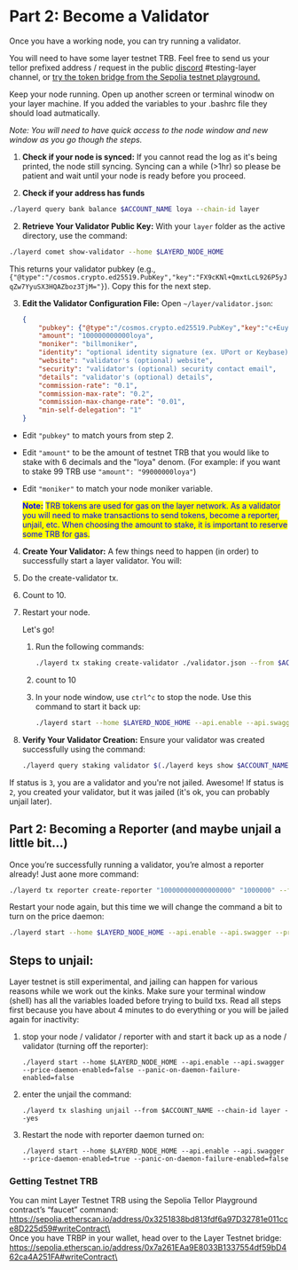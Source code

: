 # Part 2: Become a Validator

Once you have a working node, you can try running a validator.

You will need to have some layer testnet TRB. Feel free to send us your tellor prefixed address / request in the public [discord](https://discord.gg/tellor) #testing-layer channel, or [try the token bridge from the Sepolia testnet playground.](guide.md#getting-testnet-trb)

Keep your node running. Open up another screen or terminal winodw on your layer machine. If you added the variables to your .bashrc file they should load autmatically. 

*Note: You will need to have quick access to the node window and new window as you go though the steps.*

1.  **Check if your node is synced:**
If you cannot read the log as it's being printed, the node still syncing. 
Syncing can a while (>1hr) so please be patient and wait until your node is ready before you proceed.

2. **Check if your address has funds**

```sh
./layerd query bank balance $ACCOUNT_NAME loya --chain-id layer
```

2.  **Retrieve Your Validator Public Key:** 
With your `layer` folder as the active directory, use the command:

```sh
./layerd comet show-validator --home $LAYERD_NODE_HOME
```

This returns your validator pubkey (e.g., `{"@type":"/cosmos.crypto.ed25519.PubKey","key":"FX9cKNl+QmxtLcL926P5yJqZw7YyuSX3HQAZboz3TjM="}`). Copy this for the next step.

3.  **Edit the Validator Configuration File:** 
Open `~/layer/validator.json`:

    ```json
    {
        "pubkey": {"@type":"/cosmos.crypto.ed25519.PubKey","key":"c+EuycPpudgiyVl6guYG9oyPSImHHJz1z0Pg4ODKveo="},
        "amount": "100000000000loya",
        "moniker": "billmoniker",
        "identity": "optional identity signature (ex. UPort or Keybase)",
        "website": "validator's (optional) website",
        "security": "validator's (optional) security contact email",
        "details": "validator's (optional) details",
        "commission-rate": "0.1",
        "commission-max-rate": "0.2",
        "commission-max-change-rate": "0.01",
        "min-self-delegation": "1"
    }
    ```
- Edit `"pubkey"` to match yours from step 2. 
- Edit `"amount"` to be the amount of testnet TRB that you would like to stake with 6 decimals and the "loya" denom. 
    (For example: if you want to stake 99 TRB use `"amount": "99000000loya"`)
- Edit `"moniker"` to match your node moniker variable.

    <mark style="color:blue;">**Note:**</mark> <mark style="color:blue;"></mark><mark style="color:blue;">TRB tokens are used for gas on the layer network. As a validator you will need to make transactions to send tokens, become a reporter, unjail, etc. When choosing the amount to stake, it is important to reserve some TRB for gas. </mark>

4.  **Create Your Validator:**
A few things need to happen (in order) to successfully start a layer validator. 
You will:
1. Do the create-validator tx.
2. Count to 10.
3. Restart your node.

    Let's go!
    1. Run the following commands:

        ```sh
        ./layerd tx staking create-validator ./validator.json --from $ACCOUNT_NAME --home $LAYERD_NODE_HOME --chain-id layer --node="http://localhost:26657" --gas "400000"
        ```

    2. count to 10
    3. In your node window, use `ctrl^c` to stop the node. Use this command to start it back up:

        ```sh
        ./layerd start --home $LAYERD_NODE_HOME --api.enable --api.swagger --price-daemon-enabled=false --panic-on-daemon-failure-enabled=false
        ```

5.  **Verify Your Validator Creation:** 
Ensure your validator was created successfully using the command:

    ```sh
    ./layerd query staking validator $(./layerd keys show $ACCOUNT_NAME --bech val --address --keyring-backend $KEYRING_BACKEND --home $LAYERD_NODE_HOME)
    ```


If status is `3`, you are a validator and you're not jailed. Awesome!
If status is `2`, you created your validator, but it was jailed (it's ok, you can probably unjail later).

## Part 2: Becoming a Reporter (and maybe unjail a little bit...)

Once you’re successfully running a validator, you’re almost a reporter already! Just aone more command:

```sh
./layerd tx reporter create-reporter "100000000000000000" "1000000" --from $ACCOUNT_NAME --keyring-backend $KEYRING_BACKEND --chain-id layer --home $LAYERD_NODE_HOME
```

Restart your node again, but this time we will change the command a bit to turn on the price daemon:

```sh
./layerd start --home $LAYERD_NODE_HOME --api.enable --api.swagger --price-daemon-enabled=true --panic-on-daemon-failure-enabled=false
```

## Steps to unjail:
Layer testnet is still experimental, and jailing can happen for various reasons while we work out the kinks. Make sure your terminal window (shell) has all the variables loaded before trying to build txs. Read all steps first because you have about 4 minutes to do everything or you will be jailed again for inactivity:

1. stop your node / validator / reporter with and start it back up as a node / validator (turning off the reporter):

    ```
    ./layerd start --home $LAYERD_NODE_HOME --api.enable --api.swagger --price-daemon-enabled=false --panic-on-daemon-failure-enabled=false
    ```

2. enter the unjail the command:

    ```
    ./layerd tx slashing unjail --from $ACCOUNT_NAME --chain-id layer --yes
    ```

3. Restart the node with reporter daemon turned on:

    ```
    ./layerd start --home $LAYERD_NODE_HOME --api.enable --api.swagger --price-daemon-enabled=true --panic-on-daemon-failure-enabled=false
    ```

### Getting Testnet TRB

You can mint Layer Testnet TRB using the Sepolia Tellor Playground contract’s “faucet” command:\
[https://sepolia.etherscan.io/address/0x3251838bd813fdf6a97D32781e011cce8D225d59#writeContract\
\
](https://sepolia.etherscan.io/address/0x3251838bd813fdf6a97D32781e011cce8D225d59#writeContract)Once you have TRBP in your wallet, head over to the Layer Testnet bridge:\
[https://sepolia.etherscan.io/address/0x7a261EAa9E8033B1337554df59bD462ca4A251FA#writeContract\
](https://sepolia.etherscan.io/address/0x7a261EAa9E8033B1337554df59bD462ca4A251FA#writeContract)
